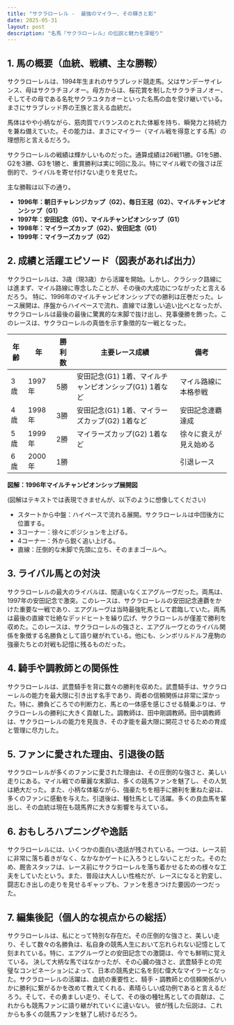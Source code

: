 ```yaml
---
title: "サクラローレル -  最強のマイラー、その輝きと影"
date: 2025-05-31
layout: post
description: "名馬『サクラローレル』の伝説と魅力を深堀り"
---
```


## 1. 馬の概要（血統、戦績、主な勝鞍）

サクラローレルは、1994年生まれのサラブレッド競走馬。父はサンデーサイレンス、母はサクラチヨノオー。母方からは、桜花賞を制したサクラチヨノオー、そしてその母である名牝サクラユタカオーといった名馬の血を受け継いでいる。まさにサラブレッド界の王族と言える血統だ。

馬体はやや小柄ながら、筋肉質でバランスのとれた体躯を持ち、瞬発力と持続力を兼ね備えていた。その能力は、まさにマイラー（マイル戦を得意とする馬）の理想形と言えるだろう。

サクラローレルの戦績は輝かしいものだった。通算成績は26戦11勝。G1を5勝、G2を3勝、G3を1勝と、重賞勝利は実に9回に及ぶ。特にマイル戦での強さは圧倒的で、ライバルを寄せ付けない走りを見せた。

主な勝鞍は以下の通り。

* **1996年：朝日チャレンジカップ（G2）、毎日王冠（G2）、マイルチャンピオンシップ（G1）**
* **1997年：安田記念（G1）、マイルチャンピオンシップ（G1）**
* **1998年：マイラーズカップ（G2）、安田記念（G1）**
* **1999年：マイラーズカップ（G2）**


## 2. 成績と活躍エピソード（図表があれば出力）

サクラローレルは、3歳（現3歳）から活躍を開始。しかし、クラシック路線には進まず、マイル路線に専念したことが、その後の大成功につながったと言えるだろう。  特に、1996年のマイルチャンピオンシップでの勝利は圧巻だった。レース展開は、序盤からハイペースで流れ、直線では激しい追い比べとなったが、サクラローレルは最後の最後に驚異的な末脚で抜け出し、見事優勝を飾った。このレースは、サクラローレルの真価を示す象徴的な一戦となった。

| 年齢 | 年 | 勝利数 | 主要レース成績 | 備考 |
|---|---|---|---|---|
| 3歳 | 1997年 | 5勝 | 安田記念(G1) 1着、マイルチャンピオンシップ(G1) 1着など | マイル路線に本格参戦 |
| 4歳 | 1998年 | 3勝 | 安田記念(G1) 1着、マイラーズカップ(G2) 1着など | 安田記念連覇達成 |
| 5歳 | 1999年 | 2勝 | マイラーズカップ(G2) 1着など | 徐々に衰えが見え始める |
| 6歳 | 2000年 | 1勝 |  |  引退レース |


**図解：1996年マイルチャンピオンシップ展開図**

(図解はテキストでは表現できませんが、以下のように想像してください)

* スタートから中盤：ハイペースで流れる展開。サクラローレルは中団後方に位置する。
* 3コーナー：徐々にポジションを上げる。
* 4コーナー：外から鋭く追い上げる。
* 直線：圧倒的な末脚で先頭に立ち、そのままゴールへ。


## 3. ライバル馬との対決

サクラローレルの最大のライバルは、間違いなくエアグルーヴだった。両馬は、1997年の安田記念で激突。このレースは、サクラローレルの安田記念連覇をかけた重要な一戦であり、エアグルーヴは当時最強牝馬として君臨していた。両馬は最後の直線で壮絶なデッドヒートを繰り広げ、サクラローレルが僅差で勝利を収めた。このレースは、サクラローレルの強さと、エアグルーヴとのライバル関係を象徴する名勝負として語り継がれている。他にも、シンボリルドルフ産駒の強豪たちとの対戦も記憶に残るものだった。


## 4. 騎手や調教師との関係性

サクラローレルは、武豊騎手を背に数々の勝利を収めた。武豊騎手は、サクラローレルの能力を最大限に引き出す名手であり、両者の信頼関係は非常に深かった。特に、勝負どころでの判断力と、馬との一体感を感じさせる騎乗ぶりは、サクラローレルの勝利に大きく貢献した。調教師は、田中剛調教師。田中調教師は、サクラローレルの能力を見抜き、その才能を最大限に開花させるための育成と管理に尽力した。


## 5. ファンに愛された理由、引退後の話

サクラローレルが多くのファンに愛された理由は、その圧倒的な強さと、美しい走りにある。マイル戦での華麗な末脚は、多くの競馬ファンを魅了し、その人気は絶大だった。また、小柄な体躯ながら、強豪たちを相手に勝利を重ねた姿は、多くのファンに感動を与えた。引退後は、種牡馬として活躍。多くの良血馬を輩出し、その血統は現在も競馬界に大きな影響を与えている。


## 6. おもしろハプニングや逸話

サクラローレルには、いくつかの面白い逸話が残されている。一つは、レース前に非常に落ち着きがなく、なかなかゲートに入ろうとしないことだった。そのため、厩舎スタッフは、レース前にサクラローレルを落ち着かせるための様々な工夫をしていたという。また、普段は大人しい性格だが、レースになると豹変し、闘志むき出しの走りを見せるギャップも、ファンを惹きつけた要因の一つだった。


## 7. 編集後記（個人的な視点からの総括）

サクラローレルは、私にとって特別な存在だ。その圧倒的な強さと、美しい走り、そして数々の名勝負は、私自身の競馬人生において忘れられない記憶として刻まれている。特に、エアグルーヴとの安田記念での激闘は、今でも鮮明に覚えている。  決して大柄な馬ではなかったが、その心臓の強さと、武豊騎手との完璧なコンビネーションによって、日本の競馬史に名を刻む偉大なマイラーとなった。サクラローレルの活躍は、血統の重要性と、騎手・調教師との信頼関係がいかに勝利に繋がるかを改めて教えてくれる、素晴らしい成功例であると言えるだろう。そして、その勇ましい走り、そして、その後の種牡馬としての貢献は、これからも競馬ファンに語り継がれていくに違いない。  彼が残した伝説は、これからも多くの競馬ファンを魅了し続けるだろう。
